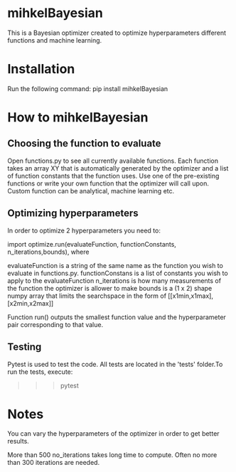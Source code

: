 # mihkelBayesian

This is a Bayesian optimizer created to optimize hyperparameters different functions and machine learning. 

 # Installation

Run the following command:
pip install mihkelBayesian

# How to mihkelBayesian

## Choosing the function to evaluate

Open functions.py to see all currently available functions. Each function takes an array XY that is automatically generated by the optimizer and a list of function constants that the function uses. Use one of the pre-existing functions or write your own function that the optimizer will call upon. Custom function can be analytical, machine learning etc. 

## Optimizing hyperparameters

In order to optimize 2 hyperparameters you need to: 

import optimize.run(evaluateFunction, functionConstants, n_iterations,bounds), where 

evaluateFunction is a string of the same name as the function you wish to evaluate in functions.py. 
functionConstans is a list of constants you wish to apply to the evaluateFunction
n_iterations is how many measurements of the function the optimizer is allower to make
bounds is a (1 x 2) shape numpy array that limits the searchspace in the form of [[x1min,x1max],[x2min,x2max]]

Function run() outputs the smallest function value and the hyperparameter pair corresponding to that value. 


## Testing

Pytest is used to test the code. All tests are located in the 'tests' folder.To run the tests, execute:

>>> pytest

# Notes

You can vary the hyperparameters of the optimizer in order to get better results.

More than 500 no_iterations takes long time to compute. Often no more than 300 iterations are needed. 